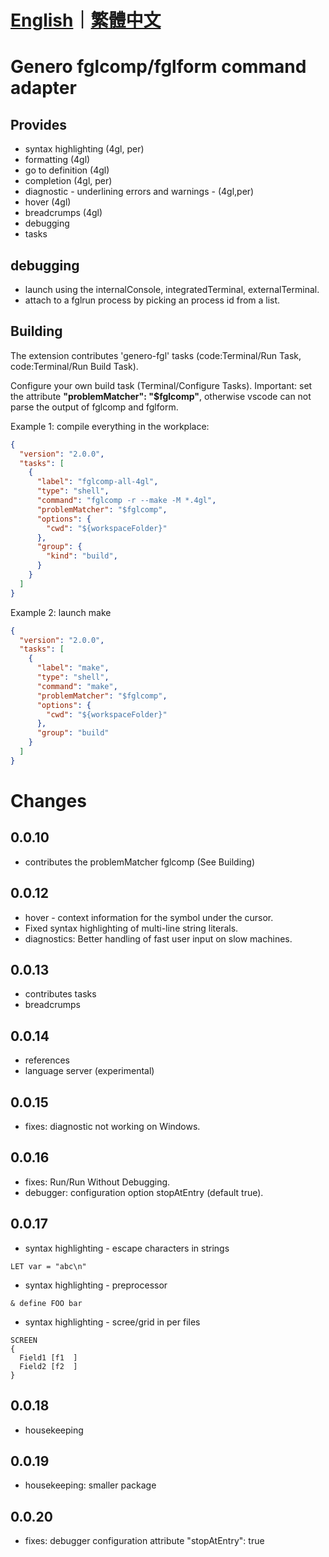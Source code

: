 # [English](/extension/README.md)｜[繁體中文](/extension/README_ZH.md)
# Genero fglcomp/fglform command adapter

## Provides

* syntax highlighting (4gl, per)
* formatting (4gl)
* go to definition (4gl)
* completion (4gl, per)
* diagnostic - underlining errors and warnings - (4gl,per)
* hover (4gl)
* breadcrumps (4gl)
* debugging
* tasks

## debugging

* launch using the internalConsole, integratedTerminal, externalTerminal.
* attach to a fglrun process by picking an process id from a list.

## Building

The extension contributes 'genero-fgl' tasks (code:Terminal/Run Task, code:Terminal/Run Build Task).

Configure your own build task (Terminal/Configure Tasks).
Important: set the attribute **"problemMatcher": "$fglcomp"**, otherwise
vscode can not parse the output of fglcomp and fglform.

Example 1: compile everything in the workplace:

```json
{
  "version": "2.0.0",
  "tasks": [
    {
      "label": "fglcomp-all-4gl",
      "type": "shell",
      "command": "fglcomp -r --make -M *.4gl",
      "problemMatcher": "$fglcomp",
      "options": {
        "cwd": "${workspaceFolder}"
      },
      "group": {
        "kind": "build",
      }
    }
  ]
}
```

Example 2: launch make

```json
{
  "version": "2.0.0",
  "tasks": [
    {
      "label": "make",
      "type": "shell",
      "command": "make",
      "problemMatcher": "$fglcomp",
      "options": {
        "cwd": "${workspaceFolder}"
      },
      "group": "build"
    }
  ]
}
```

# Changes
## 0.0.10
* contributes the problemMatcher fglcomp (See Building)
## 0.0.12
* hover - context information for the symbol under the cursor.
* Fixed syntax highlighting of multi-line string literals.
* diagnostics: Better handling of fast user input on slow machines.
## 0.0.13
* contributes tasks
* breadcrumps
## 0.0.14
* references
* language server (experimental)
## 0.0.15
* fixes: diagnostic not working on Windows.
## 0.0.16
* fixes: Run/Run Without Debugging.
* debugger: configuration option stopAtEntry (default true).

## 0.0.17

* syntax highlighting - escape characters in strings
```4gl
LET var = "abc\n"
```
* syntax highlighting - preprocessor
```4gl
& define FOO bar
```
* syntax highlighting - scree/grid in per files
```per
SCREEN
{
  Field1 [f1  ]
  Field2 [f2  ]
}
```
## 0.0.18
* housekeeping

## 0.0.19
* housekeeping: smaller package

## 0.0.20
* fixes: debugger configuration attribute "stopAtEntry": true
